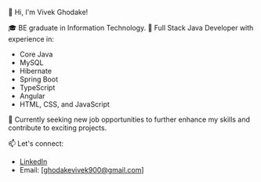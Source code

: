 👋 Hi, I'm Vivek Ghodake!

🎓 BE graduate in Information Technology.
🌟 Full Stack Java Developer with experience in:
   - Core Java
   - MySQL
   - Hibernate
   - Spring Boot
   - TypeScript
   - Angular
   - HTML, CSS, and JavaScript

🔭 Currently seeking new job opportunities to further enhance my skills and contribute to exciting projects.

📫 Let's connect:
- [LinkedIn](https://www.linkedin.com/in/vivek-ghodake/)
- Email: [ghodakevivek900@gmail.com]

